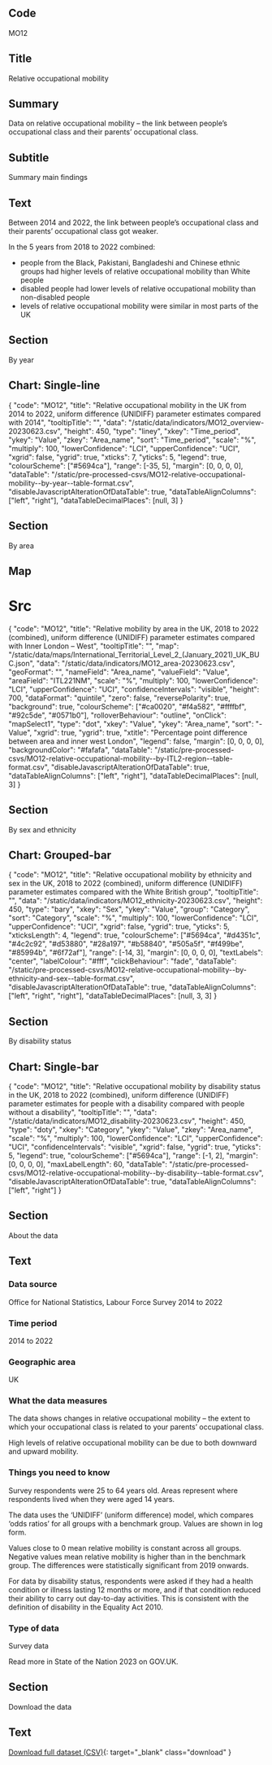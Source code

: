 ## Code
MO12

## Title
Relative occupational mobility

## Summary
Data on relative occupational mobility – the link between people’s occupational class and their parents’ occupational class.

## Subtitle
Summary main findings

## Text
Between 2014 and 2022, the link between people’s occupational class and their parents’ occupational class got weaker.

In the 5 years from 2018 to 2022 combined:

* people from the Black, Pakistani, Bangladeshi and Chinese ethnic groups had higher levels of relative occupational
  mobility than White people
* disabled people had lower levels of relative occupational mobility than non-disabled people
* levels of relative occupational mobility were similar in most parts of the UK

## Section
By year

## Chart: Single-line
{
    "code": "MO12",
    "title": "Relative occupational mobility in the UK from 2014 to 2022, uniform difference (UNIDIFF) parameter estimates compared with 2014",
    "tooltipTitle": "",
    "data": "/static/data/indicators/MO12_overview-20230623.csv",
    "height": 450,
    "type": "liney",
    "xkey": "Time_period",
    "ykey": "Value",
    "zkey": "Area_name",
    "sort": "Time_period",
    "scale": "%",
    "multiply": 100,
    "lowerConfidence": "LCI",
    "upperConfidence": "UCI",
    "xgrid": false,
    "ygrid": true,
    "xticks": 7,
    "yticks": 5,
    "legend": true,
    "colourScheme": ["#5694ca"],
    "range": [-35, 5],
    "margin": [0, 0, 0, 0],
    "dataTable": "/static/pre-processed-csvs/MO12-relative-occupational-mobility--by-year--table-format.csv",
    "disableJavascriptAlterationOfDataTable": true,
    "dataTableAlignColumns": ["left", "right"],
    "dataTableDecimalPlaces": [null, 3]
}

## Section
By area

## Map
# Src
{
    "code": "MO12",
    "title": "Relative mobility by area in the UK, 2018 to 2022 (combined), uniform difference (UNIDIFF) parameter estimates compared with Inner London – West",
    "tooltipTitle": "",
    "map": "/static/data/maps/International_Territorial_Level_2_(January_2021)_UK_BUC.json",
    "data": "/static/data/indicators/MO12_area-20230623.csv",
    "geoFormat": "",
    "nameField": "Area_name",
    "valueField": "Value",
    "areaField": "ITL221NM",
    "scale": "%",
    "multiply": 100,
    "lowerConfidence": "LCI",
    "upperConfidence": "UCI",
    "confidenceIntervals": "visible",
    "height": 700,
    "dataFormat": "quintile",
    "zero": false,
    "reversePolarity": true,
    "background": true,
    "colourScheme": ["#ca0020", "#f4a582", "#ffffbf", "#92c5de", "#0571b0"],
    "rolloverBehaviour": "outline",
    "onClick": "mapSelect1",
    "type": "dot",
    "xkey": "Value",
    "ykey": "Area_name",
    "sort": "-Value",
    "xgrid": true,
    "ygrid": true,
    "xtitle": "Percentage point difference between area and inner west London",
    "legend": false,
    "margin": [0, 0, 0, 0],
    "backgroundColor": "#fafafa",
    "dataTable": "/static/pre-processed-csvs/MO12-relative-occupational-mobility--by-ITL2-region--table-format.csv",
    "disableJavascriptAlterationOfDataTable": true,
    "dataTableAlignColumns": ["left", "right"],
    "dataTableDecimalPlaces": [null, 3]
}

## Section
By sex and ethnicity

## Chart: Grouped-bar
{
    "code": "MO12",
    "title": "Relative occupational mobility by ethnicity and sex in the UK, 2018 to 2022 (combined), uniform difference (UNIDIFF) parameter estimates compared with the White British group",
    "tooltipTitle": "",
    "data": "/static/data/indicators/MO12_ethnicity-20230623.csv",
    "height": 450,
    "type": "bary",
    "xkey": "Sex",
    "ykey": "Value",
    "group": "Category",
    "sort": "Category",
    "scale": "%",
    "multiply": 100,
    "lowerConfidence": "LCI",
    "upperConfidence": "UCI",
    "xgrid": false,
    "ygrid": true,
    "yticks": 5,
    "xticksLength": 4,
    "legend": true,
    "colourScheme": ["#5694ca", "#d4351c", "#4c2c92", "#d53880", "#28a197", "#b58840", "#505a5f", "#f499be", "#85994b", "#6f72af"],
    "range": [-14, 3],
    "margin": [0, 0, 0, 0],
    "textLabels": "center",
    "labelColour": "#fff",
    "clickBehaviour": "fade",
    "dataTable": "/static/pre-processed-csvs/MO12-relative-occupational-mobility--by-ethnicity-and-sex--table-format.csv",
    "disableJavascriptAlterationOfDataTable": true,
    "dataTableAlignColumns": ["left", "right", "right"],
    "dataTableDecimalPlaces": [null, 3, 3]
}

## Section
By disability status

## Chart: Single-bar
{
    "code": "MO12",
    "title": "Relative occupational mobility by disability status in the UK, 2018 to 2022 (combined), uniform difference (UNIDIFF) parameter estimates for people with a disability compared with people without a disability",
    "tooltipTitle": "",
    "data": "/static/data/indicators/MO12_disability-20230623.csv",
    "height": 450,
    "type": "doty",
    "xkey": "Category",
    "ykey": "Value",
    "zkey": "Area_name",
    "scale": "%",
    "multiply": 100,
    "lowerConfidence": "LCI",
    "upperConfidence": "UCI",
    "confidenceIntervals": "visible",
    "xgrid": false,
    "ygrid": true,
    "yticks": 5,
    "legend": true,
    "colourScheme": ["#5694ca"],
    "range": [-1, 2],
    "margin": [0, 0, 0, 0],
    "maxLabelLength": 60,
    "dataTable": "/static/pre-processed-csvs/MO12-relative-occupational-mobility--by-disability--table-format.csv",
    "disableJavascriptAlterationOfDataTable": true,
    "dataTableAlignColumns": ["left", "right"]
}

## Section
About the data

## Text
### Data source
Office for National Statistics, Labour Force Survey 2014 to 2022

### Time period
2014 to 2022

### Geographic area
UK

### What the data measures
The data shows changes in relative occupational mobility – the extent to which your occupational class is related to
your parents’ occupational class.

High levels of relative occupational mobility can be due to both downward and upward mobility.

### Things you need to know
Survey respondents were 25 to 64 years old. Areas represent where respondents lived when they were aged 14 years.

The data uses the ‘UNIDIFF’ (uniform difference) model, which compares ‘odds ratios’ for all groups with a benchmark
group. Values are shown in log form.

Values close to 0 mean relative mobility is constant across all groups. Negative values mean relative mobility is
higher than in the benchmark group. The differences were statistically significant from 2019 onwards.

For data by disability status, respondents were asked if they had a health condition or illness lasting 12 months
or more, and if that condition reduced their ability to carry out day-to-day activities.
This is consistent with the definition of disability in the Equality Act 2010.

### Type of data
Survey data

Read more in State of the Nation 2023 on GOV.UK.

## Section
Download the data

## Text
[Download full dataset (CSV)](/static/data/full-datasets/MO12-relative-occupational-mobility--full-dataset.csv){: target="_blank" class="download" }
